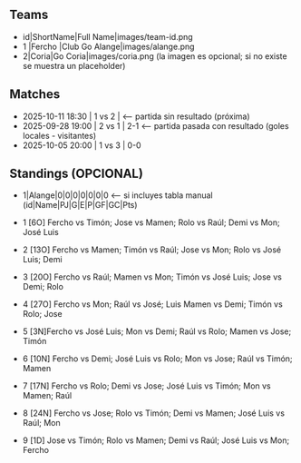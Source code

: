 ## Teams
- id|ShortName|Full Name|images/team-id.png
- 1 |Fercho   |Club Go Alange|images/alange.png
- 2|Coria|Go Coria|images/coria.png
(la imagen es opcional; si no existe se muestra un placeholder)


## Matches
- 2025-10-11 18:30 | 1 vs 2 | <-- partida sin resultado (próxima)
- 2025-09-28 19:00 | 2 vs 1 | 2-1 <-- partida pasada con resultado (goles locales - visitantes)
- 2025-10-05 20:00 | 1 vs 3 | 0-0


## Standings (OPCIONAL)
- 1|Alange|0|0|0|0|0|0|0 <-- si incluyes tabla manual (id|Name|PJ|G|E|P|GF|GC|Pts)


- 1 [6O] Fercho vs Timón; Jose vs Mamen; Rolo vs Raúl; Demi vs Mon; José Luis

- 2 [13O] Fercho vs Mamen; Timón vs Raúl; Jose vs Mon; Rolo vs José Luis; Demi

- 3 [20O] Fercho vs Raúl; Mamen vs Mon; Timón vs José Luis; Jose vs Demi; Rolo

- 4 [27O] Fercho vs Mon; Raúl vs José; Luis Mamen vs Demi; Timón vs Rolo; Jose

- 5 [3N]Fercho vs José Luis; Mon vs Demi; Raúl vs Rolo; Mamen vs Jose; Timón

- 6 [10N] Fercho vs Demi; José Luis vs Rolo; Mon vs Jose; Raúl vs Timón; Mamen

- 7 [17N] Fercho vs Rolo; Demi vs Jose; José Luis vs Timón; Mon vs Mamen; Raúl

- 8 [24N] Fercho vs Jose; Rolo vs Timón; Demi vs Mamen; José Luis vs Raúl; Mon

- 9 [1D] Jose vs Timón; Rolo vs Mamen;  Demi vs Raúl; José Luis vs Mon; Fercho